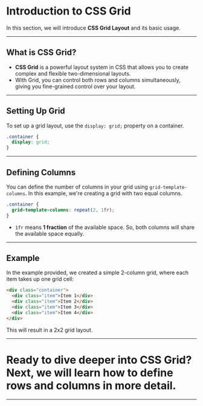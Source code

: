 # Introduction to CSS Grid

In this section, we will introduce **CSS Grid Layout** and its basic usage.

---

## What is CSS Grid?

- **CSS Grid** is a powerful layout system in CSS that allows you to create complex and flexible two-dimensional layouts.
- With Grid, you can control both rows and columns simultaneously, giving you fine-grained control over your layout.

---

## Setting Up Grid

To set up a grid layout, use the `display: grid;` property on a container.

```css
.container {
  display: grid;
}
```

---

## Defining Columns

You can define the number of columns in your grid using `grid-template-columns`. In this example, we're creating a grid with two equal columns.

```css
.container {
  grid-template-columns: repeat(2, 1fr);
}
```

- `1fr` means **1 fraction** of the available space. So, both columns will share the available space equally.

---

## Example

In the example provided, we created a simple 2-column grid, where each item takes up one grid cell:

```html
<div class="container">
  <div class="item">Item 1</div>
  <div class="item">Item 2</div>
  <div class="item">Item 3</div>
  <div class="item">Item 4</div>
</div>
```

This will result in a 2x2 grid layout.

---

# Ready to dive deeper into CSS Grid? Next, we will learn how to define rows and columns in more detail.

---
